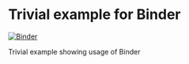 # Trivial example for Binder
[![Binder](https://mybinder.org/badge_logo.svg)](https://mybinder.org/v2/gh/LukasGab/Maxent-performance-metrics/master)

Trivial example showing usage of Binder 
